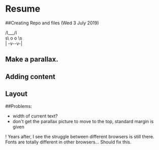 # Resume

##Creating Repo and files (Wed 3 July 2019)

/l\_\_\_/l\
s\ o o \\s \
 | -v--v-|

## Make a parallax.

## Adding content

## Layout

##Problems:

- width of current text?
- don't get the parallax picture to move to the top, standard margin is given

! Years after, I see the struggle between different browsers is still there. Fonts are totally different in other browsers...
Should fix this.
